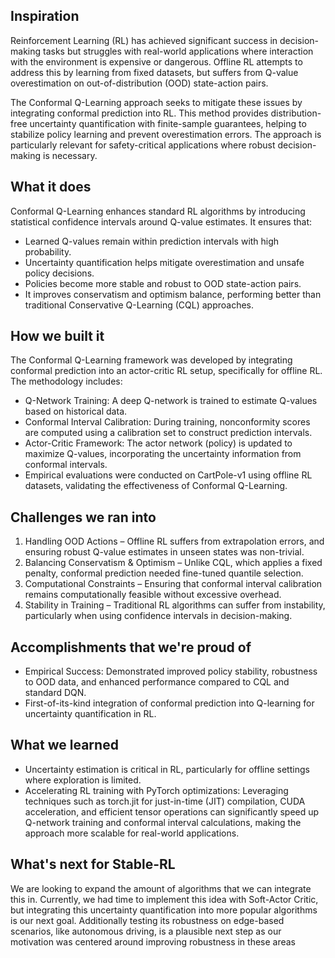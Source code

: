 ## Inspiration
Reinforcement Learning (RL) has achieved significant success in decision-making tasks but struggles with real-world applications where interaction with the environment is expensive or dangerous. Offline RL attempts to address this by learning from fixed datasets, but suffers from Q-value overestimation on out-of-distribution (OOD) state-action pairs.

The Conformal Q-Learning approach seeks to mitigate these issues by integrating conformal prediction into RL. This method provides distribution-free uncertainty quantification with finite-sample guarantees, helping to stabilize policy learning and prevent overestimation errors. The approach is particularly relevant for safety-critical applications where robust decision-making is necessary.

## What it does
Conformal Q-Learning enhances standard RL algorithms by introducing statistical confidence intervals around Q-value estimates. It ensures that:
- Learned Q-values remain within prediction intervals with high probability.
- Uncertainty quantification helps mitigate overestimation and unsafe policy decisions.
- Policies become more stable and robust to OOD state-action pairs.
- It improves conservatism and optimism balance, performing better than traditional Conservative Q-Learning (CQL) approaches.

## How we built it

The Conformal Q-Learning framework was developed by integrating conformal prediction into an actor-critic RL setup, specifically for offline RL. The methodology includes:

- Q-Network Training: A deep Q-network is trained to estimate Q-values based on historical data.
- Conformal Interval Calibration: During training, nonconformity scores are computed using a calibration set to construct prediction intervals.
- Actor-Critic Framework: The actor network (policy) is updated to maximize Q-values, incorporating the uncertainty information from conformal intervals.
- Empirical evaluations were conducted on CartPole-v1 using offline RL datasets, validating the effectiveness of Conformal Q-Learning.

## Challenges we ran into
1. Handling OOD Actions – Offline RL suffers from extrapolation errors, and ensuring robust Q-value estimates in unseen states was non-trivial.
2. Balancing Conservatism & Optimism – Unlike CQL, which applies a fixed penalty, conformal prediction needed fine-tuned quantile selection.
3. Computational Constraints – Ensuring that conformal interval calibration remains computationally feasible without excessive overhead.
4. Stability in Training – Traditional RL algorithms can suffer from instability, particularly when using confidence intervals in decision-making.

## Accomplishments that we're proud of
- Empirical Success: Demonstrated improved policy stability, robustness to OOD data, and enhanced performance compared to CQL and standard DQN.
- First-of-its-kind integration of conformal prediction into Q-learning for uncertainty quantification in RL.

## What we learned
- Uncertainty estimation is critical in RL, particularly for offline settings where exploration is limited.
- Accelerating RL training with PyTorch optimizations: Leveraging techniques such as torch.jit for just-in-time (JIT) compilation, CUDA acceleration, and efficient tensor operations can significantly speed up Q-network training and conformal interval calculations, making the approach more scalable for real-world applications.

## What's next for Stable-RL
We are looking to expand the amount of algorithms that we can integrate this in. Currently, we had time to implement this idea with Soft-Actor Critic, but integrating this uncertainty quantification into more popular algorithms is our next goal. Additionally testing its robustness on edge-based scenarios, like autonomous driving, is a plausible next step as our motivation was centered around improving robustness in these areas
